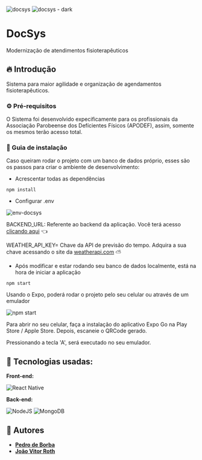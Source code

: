![docsys](https://github.com/pedrodeborba/DocSys/assets/109874120/b7f6f0b3-fdae-4c89-a580-606a5c977a89)
![docsys - dark](https://github.com/pedrodeborba/DocSys/assets/109874120/3b659590-363c-467d-9a0a-7222e939f266)

# DocSys

Modernização de atendimentos fisioterapêuticos

## 🔥 Introdução

Sistema para maior agilidade e organização de agendamentos fisioterapêuticos.

### ⚙️ Pré-requisitos

O Sistema foi desenvolvido expecificamente para os profissionais da Associação Parobeense dos Defícientes Físicos (APODEF), assim, somente os mesmos terão acesso total.

### 🔨 Guia de instalação

Caso queiram rodar o projeto com um banco de dados próprio, esses são os passos para criar o ambiente de desenvolvimento:

- Acrescentar todas as dependências

```
npm install
```
- Configurar .env
  
![env-docsys](https://github.com/pedrodeborba/DocSys/assets/109874120/1ff162c6-e28e-4d98-8576-e24ea156ef14)

BACKEND_URL: Referente ao backend da aplicação. Você terá acesso [clicando aqui](https://github.com/pedrodeborba/docsys_backend) 👈

WEATHER_API_KEY= Chave da API de previsão do tempo. Adquira a sua chave acessando o site da [weatherapi.com](https://www.weatherapi.com) ⛅

- Após modificar e estar rodando seu banco de dados localmente, está na hora de iniciar a aplicação
```
npm start
```
Usando o Expo, poderá rodar o projeto pelo seu celular ou através de um emulador

![npm start](https://github.com/pedrodeborba/DocSys/assets/109874120/2fd57f19-cdca-4ef3-a397-2e8a676b9484)

Para abrir no seu celular, faça a instalação do aplicativo Expo Go na Play Store / Apple Store. Depois, escaneie o QRCode gerado.

Pressionando a tecla 'A', será executado no seu emulador.

## 🚀 Tecnologias usadas:

**Front-end:**

![React Native](https://img.shields.io/badge/react_native-%2320232a.svg?style=for-the-badge&logo=react&logoColor=%2361DAFB)

**Back-end:**

![NodeJS](https://img.shields.io/badge/node.js-6DA55F?style=for-the-badge&logo=node.js&logoColor=white)
![MongoDB](https://img.shields.io/badge/MongoDB-%234ea94b.svg?style=for-the-badge&logo=mongodb&logoColor=white)

## 👷 Autores

* **[Pedro de Borba](https://github.com/pedrodeborba)**
* **[João Vitor Roth](https://github.com/oRoth22)**
